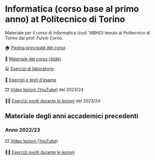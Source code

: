 # Informatica (corso base al primo anno) at Politecnico di Torino

Materiale per il corso di Informatica (cod. 14BHD) tenuto al Politecnico di Torino dal prof. Fulvio Corno.

🏠 [Pagina principale del corso](http://bit.ly/polito-informatica)

📘 [Materiale del corso (slide)](https://github.com/polito-informatica/Materiale)

💻 [Esercizi di laboratorio](https://github.com/polito-informatica/Laboratori)

🔢 [Esercizi e testi d'esame](https://github.com/polito-informatica/Esempi-esame)

🎞️ [Video lezioni (YouTube)](https://www.youtube.com/playlist?list=PLqRTLlwsxDL_RNaOl9PPAVavu8p6j4iQZ) del 2023/24

👨‍🏫 [Esercizi svolti durante le lezioni](https://github.com/polito-informatica/Settimane2023) del 2023/24


## Materiale degli anni accademici precedenti

### Anno 2022/23

🎞️ [Video lezioni (YouTube)](https://youtube.com/playlist?list=PLqRTLlwsxDL-yRy3U34aImItjkWhcnSdY)

👨‍🏫 [Esercizi svolti durante le lezioni ](https://github.com/polito-info-2022/Settimane)
